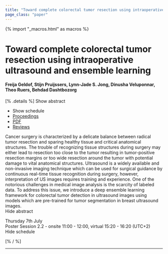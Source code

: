 ```yaml
---
title: "Toward complete colorectal tumor resection using intraoperative ultrasound and ensemble learning"
page_class: "paper"
---
```


{% import "_macros.html" as macros %}

# Toward complete colorectal tumor resection using intraoperative ultrasound and ensemble learning

#### Freija Geldof, Stijn Pruijssers, Lynn-Jade S. Jong, Dinusha Veluponnar, Theo Ruers, Behdad Dashtbozorg

[% .details %]
<a class="toggle_visibility" data-selector=".abstract" data-level="3">Show abstract</a>
- <a class="toggle_visibility" data-selector=".schedule" data-level="3">Show schedule</a>
- <a href="">Proceedings</a>
- <a href="https://openreview.net/pdf?id=Lz_HgXzGAWk">PDF</a>
- <a href="https://openreview.net/forum?id=Lz_HgXzGAWk">Reviews</a>

<p>
    <span class="abstract">
        Cancer surgery is characterized by a delicate balance between radical tumor resection and sparing healthy tissue and critical anatomical structures. The trouble of recognizing tissue structures during surgery may either lead to resection too close to the tumor resulting in tumor-positive resection margins or too wide resection around the tumor with potential damage to vital anatomical structures. Ultrasound is a widely available and non-invasive imaging technique which can be used for surgical guidance by continuous real-time tissue recognition during surgery, however, interpretation of US images requires training and experience. One of the notorious challenges in medical image analysis is the scarcity of labeled data. To address this issue, we introduce a deep ensemble learning framework for colorectal tumor detection in ultrasound images using models which are pre-trained for tumor segmentation in breast ultrasound images. 
        <br>
        <span class="actions"><a class="toggle_visibility" data-level="2">Hide abstract</a></span>
    </span>
</p>

<p>
    <span class="schedule">
        Thursday 7th July<br>Poster Session 2.2 - onsite 11:00 - 12:00, virtual 15:20 - 16:20 (UTC+2)
        <br>
        <span class="actions"><a class="toggle_visibility" data-level="2">Hide schedule</a></span>
    </span>
</p>

[% / %]


---
<!-- { macros.presentation('', '', 720, 450) } -->
